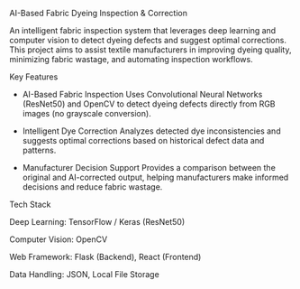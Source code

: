 AI-Based Fabric Dyeing Inspection & Correction

An intelligent fabric inspection system that leverages deep learning and computer vision to detect dyeing defects and suggest optimal corrections. This project aims to assist textile manufacturers in improving dyeing quality, minimizing fabric wastage, and automating inspection workflows.

Key Features

* AI-Based Fabric Inspection
Uses Convolutional Neural Networks (ResNet50) and OpenCV to detect dyeing defects directly from RGB images (no grayscale conversion).

* Intelligent Dye Correction
Analyzes detected dye inconsistencies and suggests optimal corrections based on historical defect data and patterns.

* Manufacturer Decision Support
Provides a comparison between the original and AI-corrected output, helping manufacturers make informed decisions and reduce fabric wastage.

Tech Stack

Deep Learning: TensorFlow / Keras (ResNet50)

Computer Vision: OpenCV

Web Framework: Flask (Backend), React (Frontend)

Data Handling: JSON, Local File Storage